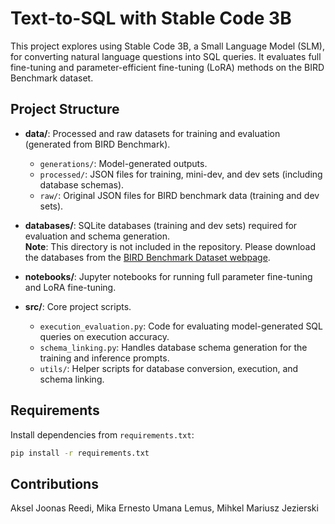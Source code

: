 # Text-to-SQL with Stable Code 3B

This project explores using Stable Code 3B, a Small Language Model (SLM), for converting natural language questions into SQL queries. It evaluates full fine-tuning and parameter-efficient fine-tuning (LoRA) methods on the BIRD Benchmark dataset.

## Project Structure
- **data/**: Processed and raw datasets for training and evaluation (generated from BIRD Benchmark).
  - `generations/`: Model-generated outputs.
  - `processed/`: JSON files for training, mini-dev, and dev sets (including database schemas).
  - `raw/`: Original JSON files for BIRD benchmark data (training and dev sets).

- **databases/**: SQLite databases (training and dev sets) required for evaluation and schema generation.  
  **Note**: This directory is not included in the repository. Please download the databases from the [BIRD Benchmark Dataset webpage](https://bird-bench.github.io).

- **notebooks/**: Jupyter notebooks for running full parameter fine-tuning and LoRA fine-tuning.

- **src/**: Core project scripts.
  - `execution_evaluation.py`: Code for evaluating model-generated SQL queries on execution accuracy.
  - `schema_linking.py`: Handles database schema generation for the training and inference prompts.
  - `utils/`: Helper scripts for database conversion, execution, and schema linking.

## Requirements
Install dependencies from `requirements.txt`:
```bash
pip install -r requirements.txt
```
## Contributions
Aksel Joonas Reedi, Mika Ernesto Umana Lemus, Mihkel Mariusz Jezierski